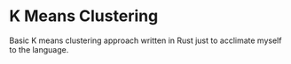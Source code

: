 # K Means Clustering
Basic K means clustering approach written in Rust just to acclimate myself to the language.
